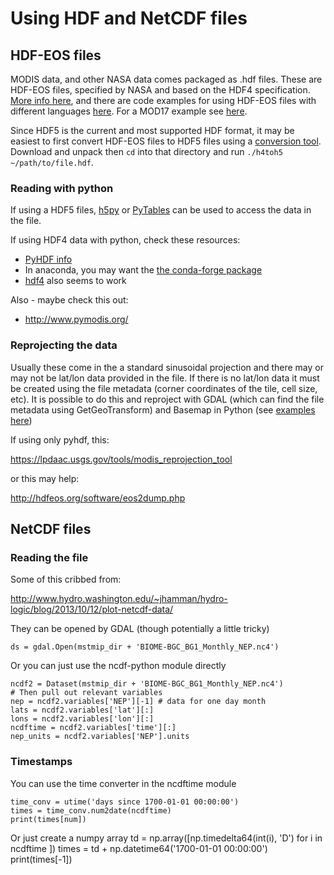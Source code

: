 # Using HDF and NetCDF files

## HDF-EOS files

MODIS data, and other NASA data comes packaged as .hdf files. These are HDF-EOS files, specified by NASA and based on the HDF4 specification. [More info here](http://www.hdfeos.org/index.php), and there are code examples for using HDF-EOS files with different languages [here](http://hdfeos.org/zoo/index.php). For a MOD17 example see [here](http://hdfeos.org/zoo/index_openLPDAAC_Examples.php#MOD).

Since HDF5 is the current and most supported HDF format, it may be easiest to first convert HDF-EOS files to HDF5 files using a [conversion tool](http://www.hdfgroup.org/h4toh5/download.html). Download and unpack then `cd` into that directory and run `./h4toh5 ~/path/to/file.hdf`. 

### Reading with python

If using a HDF5 files, [h5py](http://docs.h5py.org/en/latest/index.html) or [PyTables](http://www.pytables.org/index.html) can be used to access the data in the file.

If using HDF4 data with python, check these resources:

* [PyHDF info](http://www.hdfeos.org/software/pyhdf.php)
* In anaconda, you may want the [the conda-forge package](https://anaconda.org/conda-forge/pyhdf)
* [hdf4](https://github.com/fhs/python-hdf4) also seems to work

Also - maybe check this out:

* http://www.pymodis.org/


### Reprojecting the data

Usually these come in the a standard sinusoidal projection and there may or may not be lat/lon data provided in the file. If there is no lat/lon data it must be created using the file metadata (corner coordinates of the tile, cell size, etc). It is possible to do this and reproject with GDAL (which can find the file metadata using GetGeoTransform) and Basemap in Python (see [examples here](http://hdfeos.org/zoo/index.php))

If using only pyhdf, this:

https://lpdaac.usgs.gov/tools/modis_reprojection_tool

or this may help:

http://hdfeos.org/software/eos2dump.php

## NetCDF files

### Reading the file
Some of this cribbed from:

http://www.hydro.washington.edu/~jhamman/hydro-logic/blog/2013/10/12/plot-netcdf-data/

They can be opened by GDAL (though potentially a little tricky)

    ds = gdal.Open(mstmip_dir + 'BIOME-BGC_BG1_Monthly_NEP.nc4')

Or you can just use the ncdf-python module directly

    ncdf2 = Dataset(mstmip_dir + 'BIOME-BGC_BG1_Monthly_NEP.nc4')
    # Then pull out relevant variables
    nep = ncdf2.variables['NEP'][-1] # data for one day month
    lats = ncdf2.variables['lat'][:]
    lons = ncdf2.variables['lon'][:]
    ncdftime = ncdf2.variables['time'][:]
    nep_units = ncdf2.variables['NEP'].units


### Timestamps

You can use the time converter in the ncdftime module

    time_conv = utime('days since 1700-01-01 00:00:00')
    times = time_conv.num2date(ncdftime)
    print(times[num])

Or just create a numpy array
    td = np.array([np.timedelta64(int(i), 'D') for i in ncdftime ])
    times = td + np.datetime64('1700-01-01 00:00:00')
    print(times[-1])
